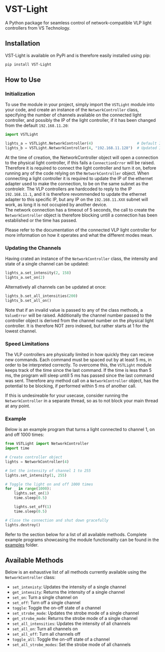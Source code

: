 # VST-Light
A Python package for seamless control of network-compatible VLP light controllers from VS Technology.


## Installation
VST-Light is available on PyPi and is therefore easily installed using pip:
```zsh
pip install VST-Light
```

## How to Use
### Initialization
To use the module in your project, simply import the `VSTLight` module into your code, and create an instance of the `NetworkController` class, specifying the number of channels available on the connected light controller, and possibly the IP of the light controller, if it has been changed from the default `192.168.11.20`:
```python
import VSTLight

lights_a = VSTLight.NetworkController(4)                    # Default IP
lights_b = VSTLight.NetworkController(4, "192.168.11.128")  # Updated IP
```

At the time of creation, the NetworkController object will open a connection to the physical light controller, if this fails a `ConnectionError` will be raised. Therefore it is required to connect the light controller and turn it on, before running any of the code relying on the `NetworkController` object. When connecting a light controller it is required to update the IP of the ethernet adapter used to make the connection, to be on the same subnet as the controlelr. The VLP controllers are hardcoded to reply to the IP `192.168.11.1`, and it is therefore revommended to update the ethernet adapter to this specific IP, but any IP on the `192.168.11.XXX` subnet will work, as long it is not occupied by another device.  
The network connection has a timeout of 5 seconds, the call to create the `NetworkController` object is therefore blocking untill a connection has been established or the time has passed.

Please refer to the documentation of the connected VLP light controller for more information on how it operates and what the different modes mean.

### Updating the Channels
Having crated an instance of the `NetworkController` class, the intensity and state of a single channel can be updated:
```python
lights_a.set_intensity(2, 158)
lights_a.set_on(2)
```
Alternatively all channels can be updated at once:
```python
lights_b.set_all_intensities(200)
lights_b.set_all_on()
```
Note that if an invalid value is passed to any of the class methods, a `ValueError` will be raised. Additionally the channel number passed to the controller object is derived from the channel number on the physical light controller. It is therefore NOT zero indexed, but rather starts at 1 for the lowest channel.

### Speed Limitations
The VLP controllers are physically limited in how quickly they can recieve new commands. Each command must be spaced out by at least 5 ms, in order to be interpreted correctly. To overcome this, the `VSTLight` module keeps track of the time since the last command. If the time is less than 5 ms, the program will sleep untill 5 ms has passed since the last command was sent. Therefore any method call on a `NetworkController` object, has the potential to be blocking, if performed within 5 ms of another call.

If this is undesireable for your usecase, consider running the `NetworkController` in a separate thread, so as to not block your main thread at any point.

### Example
Below is an example program that turns a light connected to channel 1, on and off 1000 times:
```python
from VSTLight import NetworkController
import time

# Create controller object
lights = NetworkController(4)

# Set the intensity of channel 1 to 255
lights.set_intensity(1, 255)

# Toggle the light on and off 1000 times
for _ in range(1000):
    lights.set_on(1)
    time.sleep(0.5)

    lights.set_off(1)
    time.sleep(0.5)

# Close the connection and shut down gracefully
lights.destroy()
```

Refer to the section below for a list of all available methods. Complete example programs showcasing the module functionality can be found in the [examples](https://github.com/Attrup/VST-Light/tree/main/examples) folder.
## Available Methods
Below is an exhaustive list of all methods currently available using the `NetworkController` class:
- `set_intenisty`: Updates the intensity of a single channel
- `get_intensity`: Returns the intensity of a single channel
- `set_on`: Turn a single channel on
- `set_off`: Turn off a single channel
- `toggle`: Toggle the on-off state of a channel
- `set_strobe_mode`: Updates the strobe mode of a single channel
- `get_strobe_mode`: Returns the strobe mode of a single channel
- `set_all_intensities`: Updates the intensity of all channels
- `set_all_on`: Turn all channels on
- `set_all_off`: Turn all channels off
- `toggle_all`: Toggle the on-off state of a channel
- `set_all_strobe_modes`: Set the strobe mode of all channels
